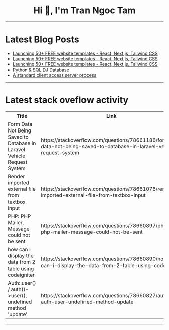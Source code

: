 <h1 align="center">Hi 👋, I'm Tran Ngoc Tam</h1>

---

# Latest Blog Posts 
<!-- BLOG-POST-LIST:START -->
- [Launching 50+ FREE website templates - React, Next.js, Tailwind CSS](https://dev.to/darkinventor/launching-50-free-website-templates-react-nextjs-tailwind-css-gep)
- [Launching 50+ FREE website templates - React, Next.js, Tailwind CSS](https://dev.to/darkinventor/launching-50-free-website-templates-react-nextjs-tailwind-css-44g7)
- [Launching 50+ FREE website templates - React, Next.js, Tailwind CSS](https://dev.to/darkinventor/launching-50-free-website-templates-react-nextjs-tailwind-css-2caf)
- [Python &amp; SQL DJ Database](https://dev.to/saradomincroft/python-sql-dj-database-4p99)
- [A standard client access server process](https://dev.to/fridaymeng/a-standard-client-access-server-process-297p)
<!-- BLOG-POST-LIST:END -->

---

# Latest stack oveflow activity
<table>
  <tr><th>Title</th><th>Link</th></tr>
  <!-- STACKOVERFLOW:START --><tr><td>Form Data Not Being Saved to Database in Laravel Vehicle Request System</td><td>https://stackoverflow.com/questions/78661186/form-data-not-being-saved-to-database-in-laravel-vehicle-request-system</td></tr><tr><td>Render imported external file from textbox input</td><td>https://stackoverflow.com/questions/78661076/render-imported-external-file-from-textbox-input</td></tr><tr><td>PHP: PHP Mailer, Message could not be sent</td><td>https://stackoverflow.com/questions/78660897/php-php-mailer-message-could-not-be-sent</td></tr><tr><td>how can I display the data from 2 table using codeigniter</td><td>https://stackoverflow.com/questions/78660890/how-can-i-display-the-data-from-2-table-using-codeigniter</td></tr><tr><td>Auth::user&lpar;&rpar; / auth&lpar;&rpar;-&gt;user&lpar;&rpar;, undefined method &#39;update&#39;</td><td>https://stackoverflow.com/questions/78660827/authuser-auth-user-undefined-method-update</td></tr><!-- STACKOVERFLOW:END -->
</table>

---


